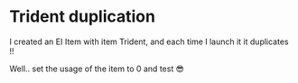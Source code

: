 # Trident duplication

I created an EI Item with item Trident, and each time I launch it it duplicates !!

Well.. set the usage of the item to 0 and test :sunglasses:
